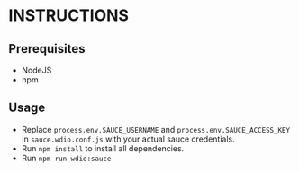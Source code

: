 # INSTRUCTIONS

## Prerequisites

 - NodeJS
 - npm 

## Usage

- Replace `process.env.SAUCE_USERNAME` and `process.env.SAUCE_ACCESS_KEY` in `sauce.wdio.conf.js` with your actual sauce credentials.
- Run `npm install` to install all dependencies.
- Run `npm run wdio:sauce`
